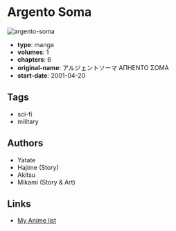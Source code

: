 # Argento Soma

![argento-soma](https://cdn.myanimelist.net/images/manga/1/104181.jpg)

-   **type**: manga
-   **volumes**: 1
-   **chapters**: 6
-   **original-name**: アルジェントソーマ AΠHENTO ΣOMA
-   **start-date**: 2001-04-20

## Tags

-   sci-fi
-   military

## Authors

-   Yatate
-   Hajime (Story)
-   Akitsu
-   Mikami (Story & Art)

## Links

-   [My Anime list](https://myanimelist.net/manga/4176/Argento_Soma)
